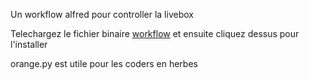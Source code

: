 Un workflow alfred pour controller la livebox

Telechargez le fichier binaire [workflow](workflows/OrangeLivebox.alfredworkflow) et ensuite cliquez dessus pour l'installer

orange.py est utile pour les coders en herbes

